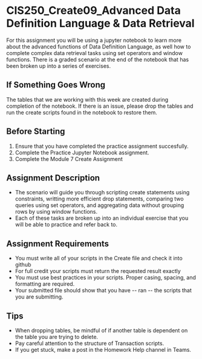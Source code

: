 # CIS250_Create09_Advanced Data Definition Language & Data Retrieval
For this assignment you will be using a jupyter notebook to learn more about the advanced functions of Data Definition Language, as well how to complete complex data retrieval tasks using set operators and window functions. There is a graded scenario at the end of the notebook that has been broken up into a series of exercises.

## If Something Goes Wrong
The tables that we are working with this week are created during completion of the notebook. If there is an issue, please drop the tables and run the create scripts found in the notebook to restore them.

## Before Starting
1. Ensure that you have completed the practice assignment succesfully.
2. Complete the Practice Jupyter Notebook assignment.
3. Complete the Module 7 Create Assignment

## Assignment Description
* The scenario will guide you through scripting create statements using constraints, writting more efficient drop statements, comparing two queries using set operators, and aggregating data without grouping rows by using window functions.
* Each of these tasks are broken up into an individual exercise that you will be able to practice and refer back to.

## Assignment Requirements
* You must write all of your scripts in the Create file and check it into github
* For full credit your scripts must return the requested result exactly
* You must use best practices in your scripts. Proper casing, spacing, and formatting are required.
* Your submitted file should show that you have -- ran -- the scripts that you are submitting.

## Tips
* When dropping tables, be mindful of if another table is dependent on the table you are trying to delete.
* Pay careful attention to the structure of Transaction scripts.
* If you get stuck, make a post in the Homework Help channel in Teams.

